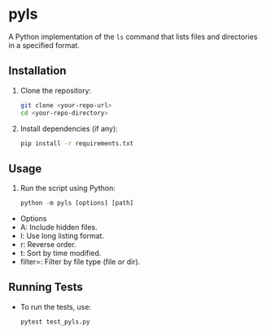 # pyls

A Python implementation of the `ls` command that lists files and directories in a specified format.

## Installation

1. Clone the repository:
   ```bash
   git clone <your-repo-url>
   cd <your-repo-directory>

2. Install dependencies (if any):
    ```bash
    pip install -r requirements.txt

## Usage

1. Run the script using Python:

    ```python
    python -m pyls [options] [path]

- Options
- A: Include hidden files.
- l: Use long listing format.
- r: Reverse order.
- t: Sort by time modified.
- filter=: Filter by file type (file or dir).

## Running Tests

- To run the tests, use:

    ```bash
    pytest test_pyls.py

